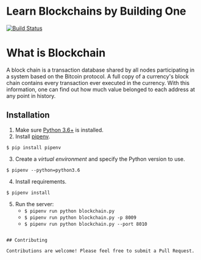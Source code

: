 # Learn Blockchains by Building One

[![Build Status](https://travis-ci.org/dvf/blockchain.svg?branch=master)](https://travis-ci.org/dvf/blockchain)

# What is Blockchain

A block chain is a transaction database shared by all nodes participating in a system based on the Bitcoin protocol. A full copy of a currency's block chain contains every transaction ever executed in the currency. With this information, one can find out how much value belonged to each address at any point in history.

## Installation

1. Make sure [Python 3.6+](https://www.python.org/downloads/) is installed. 
2. Install [pipenv](https://github.com/kennethreitz/pipenv). 

```
$ pip install pipenv 
```

3. Create a _virtual environment_ and specify the Python version to use. 

```
$ pipenv --python=python3.6
```

4. Install requirements.  

```
$ pipenv install 
``` 

5. Run the server:
    * `$ pipenv run python blockchain.py` 
    * `$ pipenv run python blockchain.py -p 8009`
    * `$ pipenv run python blockchain.py --port 8010`
    
```

## Contributing

Contributions are welcome! Please feel free to submit a Pull Request.
